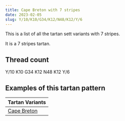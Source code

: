 ```yaml
---
title: Cape Breton with 7 stripes
date: 2023-02-05
slug: Y/10/K10/G34/K12/N48/K12/Y/6
---
```

This is a list of all the tartan sett variants with 7 stripes.

It is a 7 stripes tartan.


## Thread count
Y/10 K10 G34 K12 N48 K12 Y/6

## Examples of this tartan pattern

| Tartan Variants |
|---------------|
| [Cape Breton](/variants/y/10/k10/g34/k12/n48/k12/y/6-g008000-k000000-n808080-yf0c000)||
